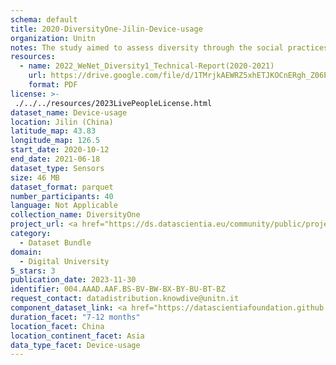 ```yaml
---
schema: default
title: 2020-DiversityOne-Jilin-Device-usage
organization: Unitn
notes: The study aimed to assess diversity through the social practices and daily behaviors of university students from eight different countries. The research was carried out in two phases. Initially, a large sample of students from Denmark, Italy, Mongolia, Paraguay, the United Kingdom, China, Mexico, and India, completed a survey on their social practices, as well as their socio-demographic, cultural, and psychological elements. In the second phase, a sub-sample of the respondents engaged in a four-week data collection by using an innovative smartphone application called iLog. This app collected data from thirty-four smartphone sensors around the clock, allowing for an in-depth investigation into the diversity and daily routines of university students across countries, both synchronically and diachronically.
resources:
  - name: 2022_WeNet_Diversity1_Technical-Report(2020-2021)
    url: https://drive.google.com/file/d/1TMrjkAEWRZ5xhETJKOCnERgh_Z06PO2E/view?usp=drive_link
    format: PDF
license: >-
 ./../../resources/2023LivePeopleLicense.html
dataset_name: Device-usage
location: Jilin (China)
latitude_map: 43.83
longitude_map: 126.5
start_date: 2020-10-12
end_date: 2021-06-18
dataset_type: Sensors
size: 46 MB
dataset_format: parquet
number_participants: 40
language: Not Applicable
collection_name: DiversityOne
project_url: <a href="https://ds.datascientia.eu/community/public/projects/923b2c1c-166c-4f53-a274-c9d6eaa5ad4f">https://ds.datascientia.eu/community/public/projects/923b2c1c-166c-4f53-a274-c9d6eaa5ad4f</a>
category: 
  - Dataset Bundle
domain: 
  - Digital University
5_stars: 3
publication_date: 2023-11-30
identifier: 004.AAAD.AAF.BS-BV-BW-BX-BY-BU-BT-BZ
request_contact: datadistribution.knowdive@unitn.it
component_dataset_link: <a href="https://datascientiafoundation.github.io/LivePeople/datasets/2020-DV1-Jilin-Airplane%20Mode%20Event/">2020-DV1-Jilin-Airplane Mode Event</a>, <a href="https://datascientiafoundation.github.io/LivePeople/datasets/2020-DV1-Jilin-Battery%20Monitoring%20Log/">2020-DV1-Jilin-Battery Monitoring Log</a>, <a href="https://datascientiafoundation.github.io/LivePeople/datasets/2020-DV1-Jilin-Batterycharge%20Event/">2020-DV1-Jilin-Batterycharge Event</a>, <a href="https://datascientiafoundation.github.io/LivePeople/datasets/2020-DV1-Jilin-Doze%20Event/">2020-DV1-Jilin-Doze Event</a>, <a href="https://datascientiafoundation.github.io/LivePeople/datasets/2020-DV1-Jilin-Ring%20Mode%20Event/">2020-DV1-Jilin-Ring Mode Event</a>, <a href="https://datascientiafoundation.github.io/LivePeople/datasets/2020-DV1-Jilin-Screen%20Event/">2020-DV1-Jilin-Screen Event</a>, <a href="https://datascientiafoundation.github.io/LivePeople/datasets/2020-DV1-Jilin-Touch%20Event/">2020-DV1-Jilin-Touch Event</a>, <a href="https://datascientiafoundation.github.io/LivePeople/datasets/2020-DV1-Jilin-User%20Presence%20Event/">2020-DV1-Jilin-User Presence Event</a>
duration_facet: "7-12 months"
location_facet: China
location_continent_facet: Asia
data_type_facet: Device-usage
---
```

